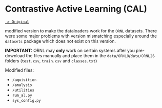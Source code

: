 # Contrastive Active Learning (CAL) 

[`-> Original`](https://github.com/mourga/contrastive-active-learning/)

modified version to make the dataloaders work for the `ORNL` datasets. There were some major problems with version mismatching especially around the `datasets` package which does not exist on this version.

**IMPORTANT:** ORNL may **only** work on certain systems after you pre-download the files manually and place them in the `data/ORNL8`/`data/ORNL26` folders (`test.csv`, `train.csv` and `classes.txt`)

Modified files:
 - `/aquisition`
 - `/analysis` 
 - `/utilities`
 - `run_al.py`
 - `sys_config.py`
